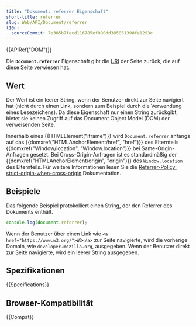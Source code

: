 ```yaml
---
title: "Dokument: referrer Eigenschaft"
short-title: referrer
slug: Web/API/Document/referrer
l10n:
  sourceCommit: 7e385b7fecd116785ef090dd385051398fa1293c
---
```


{{APIRef("DOM")}}

Die **`Document.referrer`** Eigenschaft gibt die [URI](https://www.w3.org/Addressing/#background) der Seite zurück, die auf diese Seite verwiesen hat.

## Wert

Der Wert ist ein leerer String, wenn der Benutzer direkt zur Seite navigiert hat (nicht durch einen Link, sondern zum Beispiel durch die Verwendung eines Lesezeichens). Da diese Eigenschaft nur einen String zurückgibt, bietet sie keinen Zugriff auf das Document Object Model (DOM) der verweisenden Seite.

Innerhalb eines {{HTMLElement("iframe")}} wird `Document.referrer` anfangs auf das {{domxref("HTMLAnchorElement/href", "href")}} des Elternteils {{domxref("Window/location", "Window.location")}} bei Same-Origin-Anfragen gesetzt. Bei Cross-Origin-Anfragen ist es standardmäßig der {{domxref("HTMLAnchorElement/origin", "origin")}} des `Window.location` des Elternteils. Für weitere Informationen lesen Sie die [Referrer-Policy: strict-origin-when-cross-origin](/de/docs/Web/HTTP/Headers/Referrer-Policy#strict-origin-when-cross-origin) Dokumentation.

## Beispiele

Das folgende Beispiel protokolliert einen String, der den Referrer des Dokuments enthält.

```js
console.log(document.referrer);
```

Wenn der Benutzer über einen Link wie `<a href="https://www.w3.org/">W3</a>` zur Seite navigierte, wird die vorherige Domain, wie `developer.mozilla.org`, ausgegeben. Wenn der Benutzer direkt zur Seite navigierte, wird ein leerer String ausgegeben.

## Spezifikationen

{{Specifications}}

## Browser-Kompatibilität

{{Compat}}
